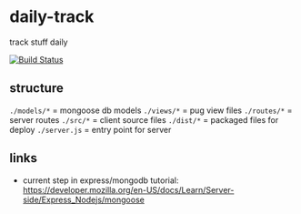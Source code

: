 # daily-track

track stuff daily

[![Build Status](https://travis-ci.org/kheftel-lkw/daily-track.svg?branch=master)](https://travis-ci.org/kheftel-lkw/daily-track)

## structure

`./models/*` = mongoose db models
`./views/*` = pug view files
`./routes/*` = server routes
`./src/*` = client source files
`./dist/*` = packaged files for deploy
`./server.js` = entry point for server

## links

- current step in express/mongodb tutorial: <https://developer.mozilla.org/en-US/docs/Learn/Server-side/Express_Nodejs/mongoose>
